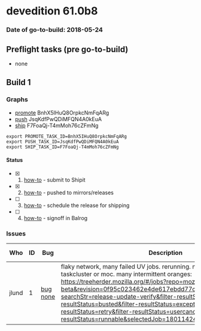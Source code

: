 # devedition 61.0b8

### Date of go-to-build: 2018-05-24

## Preflight tasks (pre go-to-build)
- none

## Build 1  

### Graphs
* [promote](https://tools.taskcluster.net/push-inspector/#/BnhX5IHuQ8OrpkcNmFqARg) BnhX5IHuQ8OrpkcNmFqARg
* [push](https://tools.taskcluster.net/push-inspector/#/JsqKdfPwQDiMFQN4A0kEuA) JsqKdfPwQDiMFQN4A0kEuA
* [ship](https://tools.taskcluster.net/push-inspector/#/F7FoaQj-T4mMoh76cZFmNg) F7FoaQj-T4mMoh76cZFmNg
```
export PROMOTE_TASK_ID=BnhX5IHuQ8OrpkcNmFqARg
export PUSH_TASK_ID=JsqKdfPwQDiMFQN4A0kEuA
export SHIP_TASK_ID=F7FoaQj-T4mMoh76cZFmNg
```


#### Status
- [x] 1.  [how-to](https://wiki.mozilla.org/Release:Release_Automation_on_Mercurial:Starting_a_Release#Submit_to_Ship_It)  - submit to Shipit
- [x] 2.  [how-to](https://github.com/mozilla-releng/releasewarrior-2.0/blob/master/docs/release-promotion/desktop/howto.md#push-artifacts-to-releases-directory)  - pushed to mirrors/releases
- [ ] 3.  [how-to](https://github.com/mozilla-releng/releasewarrior-2.0/blob/master/docs/release-promotion/desktop/howto.md#ship-the-release)  - schedule the release for shipping
- [ ] 4.  [how-to](https://github.com/mozilla-releng/releasewarrior-2.0/blob/master/docs/release-promotion/desktop/howto.md#obtain-sign-offs-for-changes)  - signoff in Balrog

### Issues
| Who                 | ID               | Bug                                                                 | Description                | Resolved                | Future Threat                |
| ------------------- | ---------------- | ------------------------------------------------------------------- | -------------------------- | ----------------------- | ---------------------------- |
| jlund  | 1 | [bug none](https://bugzil.la/none)        | flaky network, many failed UV jobs. rerunning. no known cause with taskcluster or moc. many intermittent oranges: https://treeherder.mozilla.org/#/jobs?repo=mozilla-beta&revision=0f95c023462e4de617ebdd77cbe90ec523efad10&filter-searchStr=release-update-verify&filter-resultStatus=testfailed&filter-resultStatus=busted&filter-resultStatus=exception&filter-resultStatus=retry&filter-resultStatus=usercancel&filter-resultStatus=runnable&selectedJob=180114241 | True | True |

